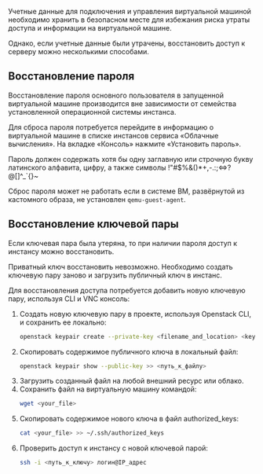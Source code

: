 Учетные данные для подключения и управления виртуальной машиной необходимо хранить в безопасном месте для избежания риска утраты доступа и информации на виртуальной машине.

Однако, если учетные данные были утрачены, восстановить доступ к серверу можно несколькими способами.

## Восстановление пароля

Восстановление пароля основного пользователя в запущенной виртуальной машине производится вне зависимости от семейства установленной операционной системы инстанса.

Для сброса пароля потребуется перейдите в информацию о виртуальной машине в списке инстансов сервиса «Облачные вычисления». На вкладке «Консоль» нажмите «Установить пароль».

<warn>

Пароль должен содержать хотя бы одну заглавную или строчную букву латинского алфавита, цифру, а также символы !"#$%&()\*+,-.:;<=>?@[]^_\`{}~

</warn>

<info>

Сброс пароля может не работать если в системе ВМ, развёрнутой из кастомного образа, не установлен `qemu-guest-agent`.

</info>

## Восстановление ключевой пары

Если ключевая пара была утеряна, то при наличии пароля доступ к инстансу можно восстановить.

<warn>

Приватный ключ восстановить невозможно. Необходимо создать ключевую пару заново и загрузить публичный ключ в инстанс.

</warn>

Для восстановления доступа потребуется добавить новую ключевую пару, используя CLI и VNC консоль:

1. Создать новую ключевую пару в проекте, используя Openstack CLI, и сохранить ее локально:
    ```bash
    openstack keypair create --private-key <filename_and_location> <keyname>
    ```
2.  Скопировать содержимое публичного ключа в локальный файл:
    ```bash
    openstack keypair show --public-key >> <путь_к_файлу>
    ```
3.  Загрузить созданный файл на любой внешний ресурс или облако.
4.  Сохранить файл на виртуальную машину командой:
    ```bash
    wget <your_file>
    ```
5.  Скопировать содержимое нового ключа в файл authorized_keys:
    ```bash
    cat <your_file> >> ~/.ssh/authorized_keys
    ```
6.  Проверить доступ к инстансу с новой ключевой парой:
    ```bash
    ssh -i <путь_к_ключу> логин@IP_адрес
    ```

